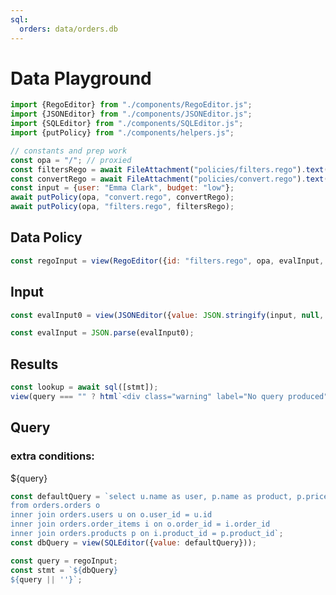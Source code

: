 ```yaml
---
sql:
  orders: data/orders.db
---
```

# Data Playground

```js
import {RegoEditor} from "./components/RegoEditor.js";
import {JSONEditor} from "./components/JSONEditor.js";
import {SQLEditor} from "./components/SQLEditor.js";
import {putPolicy} from "./components/helpers.js";

// constants and prep work
const opa = "/"; // proxied
const filtersRego = await FileAttachment("policies/filters.rego").text();
const convertRego = await FileAttachment("policies/convert.rego").text();
const input = {user: "Emma Clark", budget: "low"};
await putPolicy(opa, "convert.rego", convertRego);
await putPolicy(opa, "filters.rego", filtersRego);
```


<div class="grid grid-cols-3">
<div class="card grid-colspan-2">
<h2>Data Policy</h2>

```js
const regoInput = view(RegoEditor({id: "filters.rego", opa, evalInput, rego: filtersRego}));
```
</div>
<div class="card">
<h2>Input</h2>

```js
const evalInput0 = view(JSONEditor({value: JSON.stringify(input, null, 2)}));
```

```js
const evalInput = JSON.parse(evalInput0);
```
</div>
</div>

<div class="card">
<h2>Results</h2>

```js
const lookup = await sql([stmt]);
view(query === "" ? html`<div class="warning" label="No query produced">Check errors in editor</div>` : Inputs.table(lookup, {select: false}));
```
</div>

<div class="card">
<h2>Query</h2>
<h3>extra conditions:</h3>
${query}

```js
const defaultQuery = `select u.name as user, p.name as product, p.price::FLOAT as price
from orders.orders o
inner join orders.users u on o.user_id = u.id
inner join orders.order_items i on o.order_id = i.order_id
inner join orders.products p on i.product_id = p.product_id`;
const dbQuery = view(SQLEditor({value: defaultQuery}));
````

```js
const query = regoInput;
const stmt = `${dbQuery}
${query || ''}`;
```
</div>
